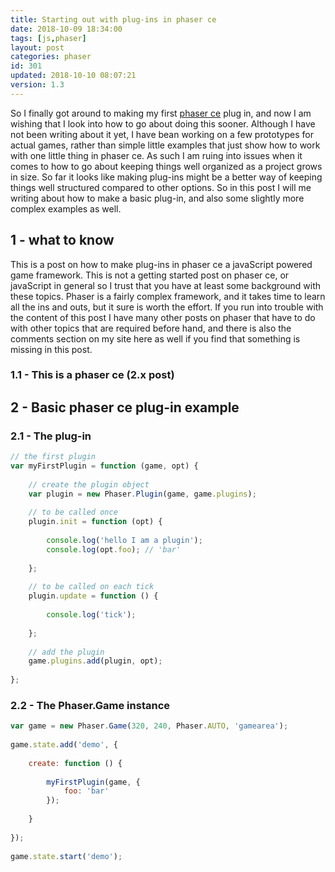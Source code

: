 ```yaml
---
title: Starting out with plug-ins in phaser ce
date: 2018-10-09 18:34:00
tags: [js,phaser]
layout: post
categories: phaser
id: 301
updated: 2018-10-10 08:07:21
version: 1.3
---
```


So I finally got around to making my first [phaser ce](https://photonstorm.github.io/phaser-ce/index.html) plug in, and now I am wishing that I look into how to go about doing this sooner. Although I have not been writing about it yet, I have bean working on a few prototypes for actual games, rather than simple little examples that just show how to work with one little thing in phaser ce. As such I am ruing into issues when it comes to how to go about keeping things well organized as a project grows in size. So far it looks like making plug-ins might be a better way of keeping things well structured compared to other options. So in this post I will me writing about how to make a basic plug-in, and also some slightly more complex examples as well.

<!-- more -->

## 1 - what to know

This is a post on how to make plug-ins in phaser ce a javaScript powered game framework. This is not a getting started post on phaser ce, or javaScript in general so I trust that you have at least some background with these topics. Phaser is a fairly complex framework, and it takes time to learn all the ins and outs, but it sure is worth the effort. If you run into trouble with the content of this post I have many other posts on phaser that have to do with other topics that are required before hand, and there is also the comments section on my site here as well if you find that something is missing in this post.

### 1.1 - This is a phaser ce (2.x post)

## 2 - Basic phaser ce plug-in example

### 2.1 - The plug-in

```js
// the first plugin
var myFirstPlugin = function (game, opt) {
 
    // create the plugin object
    var plugin = new Phaser.Plugin(game, game.plugins);
 
    // to be called once
    plugin.init = function (opt) {
 
        console.log('hello I am a plugin');
        console.log(opt.foo); // 'bar'
 
    };
 
    // to be called on each tick
    plugin.update = function () {
 
        console.log('tick');
 
    };
 
    // add the plugin
    game.plugins.add(plugin, opt);
 
};
```

### 2.2 - The Phaser.Game instance 

```js
var game = new Phaser.Game(320, 240, Phaser.AUTO, 'gamearea');
 
game.state.add('demo', {
 
    create: function () {
 
        myFirstPlugin(game, {
            foo: 'bar'
        });
 
    }
 
});
 
game.state.start('demo');
```